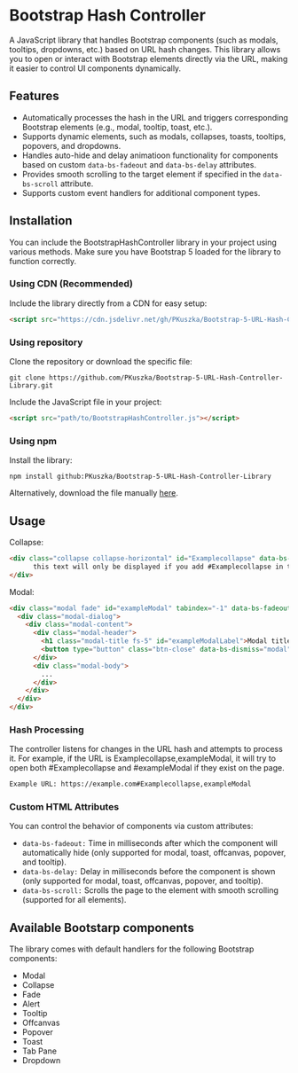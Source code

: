 # Bootstrap Hash Controller

A JavaScript library that handles Bootstrap components (such as modals, tooltips, dropdowns, etc.) based on URL hash changes. This library allows you to open or interact with Bootstrap elements directly via the URL, making it easier to control UI components dynamically.

## Features

- Automatically processes the hash in the URL and triggers corresponding Bootstrap elements (e.g., modal, tooltip, toast, etc.).
- Supports dynamic elements, such as modals, collapses, toasts, tooltips, popovers, and dropdowns.
- Handles auto-hide and delay animatioon functionality for components based on custom ```data-bs-fadeout``` and ```data-bs-delay``` attributes.
- Provides smooth scrolling to the target element if specified in the ```data-bs-scroll``` attribute.
- Supports custom event handlers for additional component types.

## Installation

You can include the BootstrapHashController library in your project using various methods. Make sure you have Bootstrap 5 loaded for the library to function correctly.

### Using CDN (Recommended)
Include the library directly from a CDN for easy setup:
````html
<script src="https://cdn.jsdelivr.net/gh/PKuszka/Bootstrap-5-URL-Hash-Controller-Library@main/BootstrapHashController.js"></script>
````
### Using repository 
Clone the repository or download the specific file:
````git
git clone https://github.com/PKuszka/Bootstrap-5-URL-Hash-Controller-Library.git
````
Include the JavaScript file in your project:
````html
<script src="path/to/BootstrapHashController.js"></script>
````

### Using npm 
Install the library:
````npm
npm install github:PKuszka/Bootstrap-5-URL-Hash-Controller-Library
````

Alternatively, download the file manually [here](https://github.com/PKuszka/Bootstrap-5-URL-Hash-Controller-Library/archive/refs/heads/main.zip).


## Usage

Collapse:
````html
<div class="collapse collapse-horizontal" id="Examplecollapse" data-bs-delay="1000" data-bs-scroll="true">
      this text will only be displayed if you add #Examplecollapse in the url
</div>
````
Modal:
````html
<div class="modal fade" id="exampleModal" tabindex="-1" data-bs-fadeout="10000">
  <div class="modal-dialog">
    <div class="modal-content">
      <div class="modal-header">
        <h1 class="modal-title fs-5" id="exampleModalLabel">Modal title</h1>
        <button type="button" class="btn-close" data-bs-dismiss="modal" aria-label="Close"></button>
      </div>
      <div class="modal-body">
        ...
      </div>
    </div>
  </div>
</div>
````

### Hash Processing

The controller listens for changes in the URL hash and attempts to process it. For example, if the URL is Examplecollapse,exampleModal, it will try to open both #Examplecollapse and #exampleModal if they exist on the page.

````html
Example URL: https://example.com#Examplecollapse,exampleModal
````

### Custom HTML Attributes

You can control the behavior of components via custom attributes:

- ```data-bs-fadeout:``` Time in milliseconds after which the component will automatically hide (only supported for modal, toast, offcanvas, popover, and tooltip).
- ```data-bs-delay:``` Delay in milliseconds before the component is shown (only supported for modal, toast, offcanvas, popover, and tooltip).
- ```data-bs-scroll:``` Scrolls the page to the element with smooth scrolling (supported for all elements).

## Available Bootstarp components

The library comes with default handlers for the following Bootstrap components:

- Modal 
- Collapse
- Fade 
- Alert
- Tooltip 
- Offcanvas 
- Popover 
- Toast 
- Tab Pane
- Dropdown 
